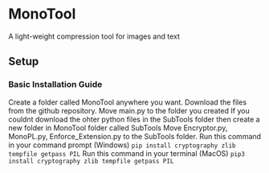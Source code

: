 # MonoTool
A light-weight compression tool for images and text

## Setup
### Basic Installation Guide
Create a folder called MonoTool anywhere you want.
Download the files from the github repository.
Move main.py to the folder you created
If you couldnt download the ohter python files in the SubTools folder then create a new folder in MonoTool folder called SubTools
Move Encryptor.py, MonoPL.py, Enforce_Extension.py to the SubTools folder.
Run this command in your command prompt (Windows)
``` pip install cryptography zlib tempfile getpass PIL ```
Run this command in your terminal (MacOS)
``` pip3 install cryptography zlib tempfile getpass PIL ```
